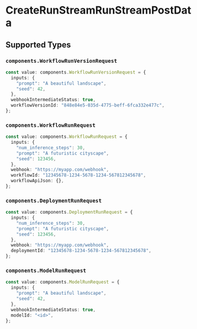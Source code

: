 # CreateRunStreamRunStreamPostData


## Supported Types

### `components.WorkflowRunVersionRequest`

```typescript
const value: components.WorkflowRunVersionRequest = {
  inputs: {
    "prompt": "A beautiful landscape",
    "seed": 42,
  },
  webhookIntermediateStatus: true,
  workflowVersionId: "848e84e5-035d-4775-beff-6fca332e477c",
};
```

### `components.WorkflowRunRequest`

```typescript
const value: components.WorkflowRunRequest = {
  inputs: {
    "num_inference_steps": 30,
    "prompt": "A futuristic cityscape",
    "seed": 123456,
  },
  webhook: "https://myapp.com/webhook",
  workflowId: "12345678-1234-5678-1234-567812345678",
  workflowApiJson: {},
};
```

### `components.DeploymentRunRequest`

```typescript
const value: components.DeploymentRunRequest = {
  inputs: {
    "num_inference_steps": 30,
    "prompt": "A futuristic cityscape",
    "seed": 123456,
  },
  webhook: "https://myapp.com/webhook",
  deploymentId: "12345678-1234-5678-1234-567812345678",
};
```

### `components.ModelRunRequest`

```typescript
const value: components.ModelRunRequest = {
  inputs: {
    "prompt": "A beautiful landscape",
    "seed": 42,
  },
  webhookIntermediateStatus: true,
  modelId: "<id>",
};
```

